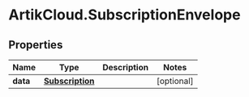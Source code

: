 # ArtikCloud.SubscriptionEnvelope

## Properties
Name | Type | Description | Notes
------------ | ------------- | ------------- | -------------
**data** | [**Subscription**](Subscription.md) |  | [optional] 


